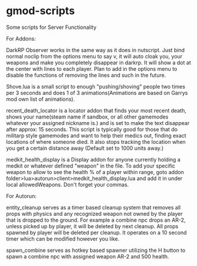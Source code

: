 # gmod-scripts
Some scripts for Server Functionality

For Addons:

DarkRP Observer works in the same way as it does in nutscript. Just bind normal noclip from the options menu to say v, it will auto cloak you, your weapons and make you completely disappear in darkrp. It will show a dot at the center with lines to each player. Plan to add in the options menu to disable the functions of removing the lines and such in the future.

Shove.lua is a small script to enough "pushing/shoving" people two times per 3 seconds and does 1 of 3 animations(Animations are based on Garrys mod own list of animations).

recent_death_locator is a locator addon that finds your most recent death, shows your name(steam name if sandbox, or all other gamemodes whatever your assigned nickname is.) and is set to make the text disappear after approx: 15 seconds. This script is typically good for those that do militarp style gamemodes and want to help their medics out, finding exact locations of where someone died. It also stops tracking the location when you get a certain distance away (Default set to 1000 units away.)

medkit_health_display is a Display addon for anyone currently holding a medkit or whatever defined "weapon" in the file. To add your specific weapon to allow to see the health % of a player within range, goto addon folder>lua>autorun>client>medkit_health_display.lua and add it in under local allowedWeapons. Don't forget your commas.

For Autorun:

entity_cleanup serves as a timer based cleanup system that removes all props with physics and any recognized weapon not owned by the player that is dropped to the ground. For example a combine npc drops an AR-2, unless picked up by player, it will be deleted by next cleanup. All props spawned by player will be deleted per cleanup. It operates on a 10 second timer which can be modified however you like.

spawn_combine serves as hotkey based spawner utilizing the H button to spawn a combine npc with assigned weapon AR-2 and 500 health.
